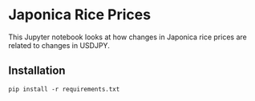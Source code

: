 # Japonica Rice Prices

This Jupyter notebook looks at how changes in Japonica rice prices are related to changes in USDJPY.

## Installation

`pip install -r requirements.txt`
